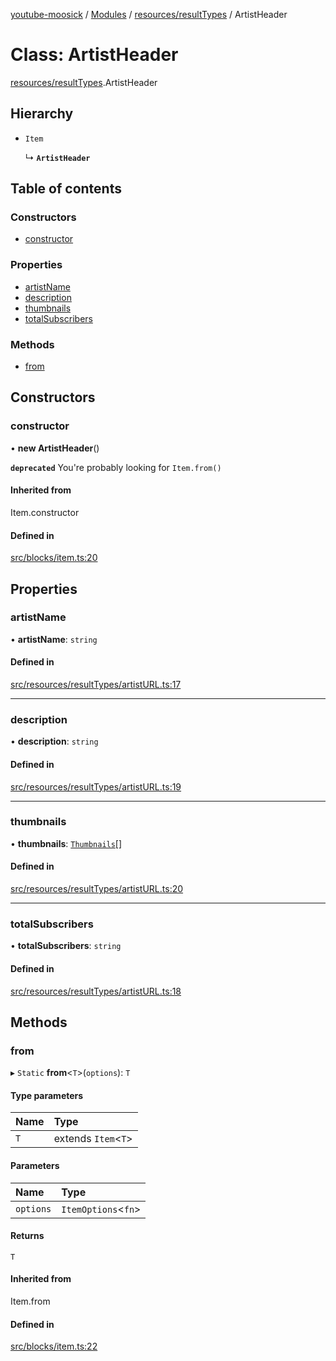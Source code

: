 [youtube-moosick](../README.md) / [Modules](../modules.md) / [resources/resultTypes](../modules/resources_resultTypes.md) / ArtistHeader

# Class: ArtistHeader

[resources/resultTypes](../modules/resources_resultTypes.md).ArtistHeader

## Hierarchy

- `Item`

  ↳ **`ArtistHeader`**

## Table of contents

### Constructors

- [constructor](resources_resultTypes.ArtistHeader.md#constructor)

### Properties

- [artistName](resources_resultTypes.ArtistHeader.md#artistname)
- [description](resources_resultTypes.ArtistHeader.md#description)
- [thumbnails](resources_resultTypes.ArtistHeader.md#thumbnails)
- [totalSubscribers](resources_resultTypes.ArtistHeader.md#totalsubscribers)

### Methods

- [from](resources_resultTypes.ArtistHeader.md#from)

## Constructors

### constructor

• **new ArtistHeader**()

**`deprecated`** You're probably looking for `Item.from()`

#### Inherited from

Item.constructor

#### Defined in

[src/blocks/item.ts:20](https://github.com/EvasiveXkiller/youtube-moosick/blob/73cf5e6/src/blocks/item.ts#L20)

## Properties

### artistName

• **artistName**: `string`

#### Defined in

[src/resources/resultTypes/artistURL.ts:17](https://github.com/EvasiveXkiller/youtube-moosick/blob/73cf5e6/src/resources/resultTypes/artistURL.ts#L17)

___

### description

• **description**: `string`

#### Defined in

[src/resources/resultTypes/artistURL.ts:19](https://github.com/EvasiveXkiller/youtube-moosick/blob/73cf5e6/src/resources/resultTypes/artistURL.ts#L19)

___

### thumbnails

• **thumbnails**: [`Thumbnails`](resources_generalTypes.Thumbnails.md)[]

#### Defined in

[src/resources/resultTypes/artistURL.ts:20](https://github.com/EvasiveXkiller/youtube-moosick/blob/73cf5e6/src/resources/resultTypes/artistURL.ts#L20)

___

### totalSubscribers

• **totalSubscribers**: `string`

#### Defined in

[src/resources/resultTypes/artistURL.ts:18](https://github.com/EvasiveXkiller/youtube-moosick/blob/73cf5e6/src/resources/resultTypes/artistURL.ts#L18)

## Methods

### from

▸ `Static` **from**<`T`\>(`options`): `T`

#### Type parameters

| Name | Type |
| :------ | :------ |
| `T` | extends `Item`<`T`\> |

#### Parameters

| Name | Type |
| :------ | :------ |
| `options` | `ItemOptions`<`fn`\> |

#### Returns

`T`

#### Inherited from

Item.from

#### Defined in

[src/blocks/item.ts:22](https://github.com/EvasiveXkiller/youtube-moosick/blob/73cf5e6/src/blocks/item.ts#L22)
